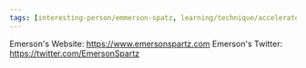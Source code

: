 ```yaml
---
tags: [interesting-person/emmerson-spatz, learning/technique/accelerated-learning]
---
```


Emerson's Website: https://www.emersonspartz.com
Emerson's Twitter: https://twitter.com/EmersonSpartz


